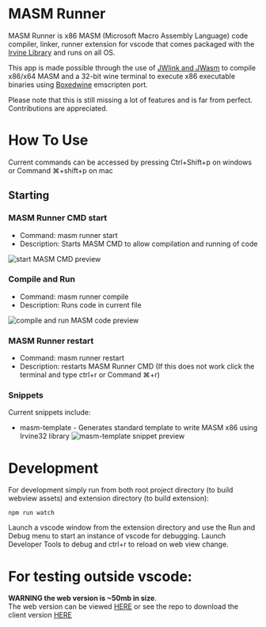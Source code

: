 # MASM Runner

MASM Runner is x86 MASM (Microsoft Macro Assembly Language) code compiler, linker, runner extension for vscode that comes packaged with the [Irvine Library](http://asmirvine.com/) and runs on all OS.

This app is made possible through the use of [JWlink and JWasm](https://github.com/JWasm) to compile x86/x64 MASM and a 32-bit wine terminal to execute x86 executable binaries using [Boxedwine](http://www.boxedwine.org/) emscripten port.

Please note that this is still missing a lot of features and is far from perfect. Contributions are appreciated.

# How To Use

Current commands can be accessed by pressing Ctrl+Shift+p on windows or Command ⌘+shift+p on mac

## Starting

### MASM Runner CMD start

- Command: masm runner start
- Description: Starts MASM CMD to allow compilation and running of code

![start MASM CMD preview](https://raw.githubusercontent.com/istareatscreens/vscode-masm-x86-runner/master/docs/start.gif)

### Compile and Run

- Command: masm runner compile
- Description: Runs code in current file

![compile and run MASM code preview](https://raw.githubusercontent.com/istareatscreens/vscode-masm-x86-runner/master/docs/compile_and_run.gif)

### MASM Runner restart

- Command: masm runner restart
- Description: restarts MASM Runner CMD (If this does not work click the terminal and type ctrl+r or Command ⌘+r)

### Snippets

Current snippets include:

- masm-template - Generates standard template to write MASM x86 using Irvine32 library
  ![masm-template snippet preview](https://raw.githubusercontent.com/istareatscreens/vscode-masm-x86-runner/master/docs/snippet.gif)

# Development

For development simply run from both root project directory (to build webview assets) and extension directory (to build extension):

`npm run watch`

Launch a vscode window from the extension directory and use the Run and Debug menu to start an instance of vscode for debugging. Launch Developer Tools to debug and ctrl+r to reload on web view change.

# For testing outside vscode:

**WARNING the web version is ~50mb in size**.  
The web version can be viewed [HERE](https://wasm-masm-x86-editor.netlify.app/) or see the repo to download the client version [HERE](https://github.com/istareatscreens/wasm-masm-x86-editor/releases)
